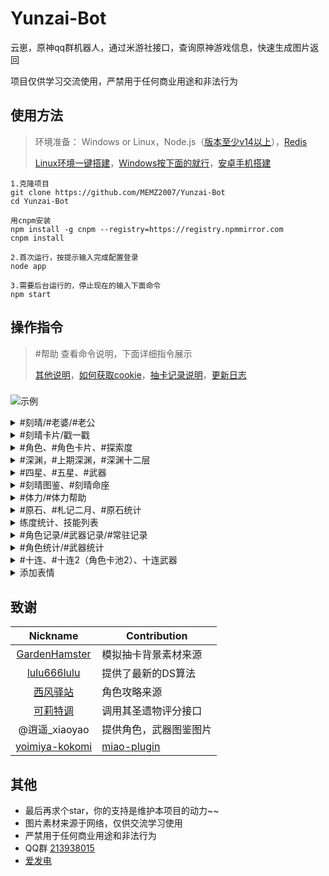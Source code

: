 # Yunzai-Bot
云崽，原神qq群机器人，通过米游社接口，查询原神游戏信息，快速生成图片返回

项目仅供学习交流使用，严禁用于任何商业用途和非法行为

## 使用方法
>环境准备： Windows or Linux，Node.js（[版本至少v14以上](http://nodejs.cn/download/)），[Redis](resources/readme/命令说明.md#window安装redis)
>
>[Linux环境一键搭建](https://github.com/Le-niao/Yunzai-Bot/issues/3)，[Windows按下面的就行](https://www.bilibili.com/read/cv15119056)，[安卓手机搭建](https://www.bilibili.com/read/cv15126105)
```
1.克隆项目
git clone https://github.com/MEMZ2007/Yunzai-Bot
cd Yunzai-Bot

用cnpm安装
npm install -g cnpm --registry=https://registry.npmmirror.com
cnpm install

2.首次运行，按提示输入完成配置登录
node app

3.需要后台运行的，停止现在的输入下面命令
npm start
```

## 操作指令
>
>#帮助 查看命令说明，下面详细指令展示
>
>[其他说明](resources/readme/命令说明.md)，[如何获取cookie](resources/readme/命令说明.md#如何获取米游社-cookie)，[抽卡记录说明](resources/logHelp/记录帮助.md)，[更新日志](resources/readme/更新日志.md)

### 
![示例](https://user-images.githubusercontent.com/12881780/157281209-cfd22cd1-1860-4486-acb8-f3af0180658a.png)

<details>
<summary>#刻晴/#老婆/#老公</summary>
<img src="https://user-images.githubusercontent.com/12881780/157281841-67a58452-4156-4172-b8c2-b9caf0226227.jpg" alt="#神里">
</details>

<details>
<summary>#刻晴卡片/戳一戳</summary>
<img src="https://user-images.githubusercontent.com/12881780/149643684-7aec38db-7fcc-4cfe-b3f2-050ad8640b87.png" alt="#刻晴">
</details>

<details>
<summary>#角色、#角色卡片、#探索度</summary>

>#角色卡片
<img src="https://user-images.githubusercontent.com/12881780/151143032-1ae13f1f-e1e0-473f-9c9a-635230d07537.png" alt="#角色卡片">
  
>#角色
<img src="https://user-images.githubusercontent.com/12881780/148639137-cf773512-d78e-46ec-894c-bbd05f1182a0.png" alt="#角色">

>#探索度
<img src="https://user-images.githubusercontent.com/12881780/149620677-96b28966-9a57-49b1-b3ec-5724287c6722.jpg" alt="#探索度">
</details>

<details>
<summary>#深渊，#上期深渊，#深渊十二层</summary>
<img src="https://user-images.githubusercontent.com/12881780/148639158-7f800191-35b6-4a29-8fb7-72b90aa0424d.png" alt="#深渊">
  
>#深渊十二层
<img src="https://user-images.githubusercontent.com/12881780/149620552-8cfed4e4-8e8c-42f9-b190-703a4433484a.png" alt="#深渊十二层">
</details>

<details>
<summary>#四星、#五星、#武器</summary>
<img src="https://user-images.githubusercontent.com/12881780/149619476-c96b5afd-2902-4f95-9be1-8da0908efa50.png" alt="#五星">
<img src="https://user-images.githubusercontent.com/12881780/149620853-c35b19e0-2289-4583-b804-6057b48f3f32.jpg" alt="#武器">
</details>

<details>
<summary>#刻晴图鉴、#刻晴命座</summary>
<img src="https://user-images.githubusercontent.com/12881780/158540489-390cdfe6-d9e2-401b-b271-7dc7a702c388.png" alt="#刻晴图鉴">
</details>

<details>
<summary>#体力/#体力帮助</summary>

需要配置cookie（私聊发送给机器人） [体力查询说明](resources/readme/命令说明.md#体力查询说明)

<img src="https://user-images.githubusercontent.com/12881780/148639174-675bee67-b3e5-41ef-8a3c-89e4fb909610.png" alt="#体力">
</details>

<details>
<summary>#原石、#札记二月、#原石统计</summary>
<img src="https://user-images.githubusercontent.com/12881780/156923947-3fc32dff-d442-434e-b2ff-116ee81daec0.png" alt="#原石">
<img src="https://user-images.githubusercontent.com/12881780/160279127-76cc6dec-2d70-438e-84bb-5ef75e5fc8bb.jpg" alt="#原石统计">
</details>

<details>
<summary>练度统计、技能列表</summary>
<img src="https://user-images.githubusercontent.com/12881780/160279149-84aebf73-e682-4b8f-a709-614c10ccde56.jpg" alt="#练度统计">
</details>

<details>
<summary>#角色记录/#武器记录/#常驻记录</summary>
<img src="https://user-images.githubusercontent.com/12881780/163900983-8fb16755-0aaf-430d-a04f-7a7de7cf76fc.jpg" alt="#角色记录">
</details>
<details>
<summary>#角色统计/#武器统计</summary>
  
按卡池统计抽卡记录

<img src="https://user-images.githubusercontent.com/12881780/154597893-795b4e00-7c56-48b3-aaff-ef0fce68b321.png" alt="#角色统计">
</details>
<details>
<summary>#十连、#十连2（角色卡池2）、十连武器</summary>
<img src="https://user-images.githubusercontent.com/12881780/154387499-55086c06-791b-4308-b7a1-3b4c9ec956ae.png" alt="#十连">
<img src="https://user-images.githubusercontent.com/12881780/151505221-15efaccb-c073-4f7a-8131-6043f0a2bedc.png" alt="#十连武器">
</details>

<details>
<summary>添加表情</summary>
<img src="https://user-images.githubusercontent.com/12881780/149620139-9505a175-40b6-4d8f-894d-f3f308a7eb22.png" alt="添加表情">
</details>

## 致谢
| Nickname                                                     | Contribution                        |
| :----------------------------------------------------------: | ----------------------------------- |
|[GardenHamster](https://github.com/GardenHamster/GenshinPray) | 模拟抽卡背景素材来源 |
|[lulu666lulu](https://github.com/lulu666lulu) | 提供了最新的DS算法 |
|[西风驿站](https://bbs.mihoyo.com/ys/collection/307224) | 角色攻略来源 |
|[可莉特调](https://genshin.pub/daily) | 调用其圣遗物评分接口 |
|@逍遥_xiaoyao | 提供角色，武器图鉴图片 |
|[yoimiya-kokomi](https://github.com/yoimiya-kokomi/miao-plugin) | [miao-plugin](https://github.com/yoimiya-kokomi/miao-plugin) |

## 其他
<!---
- 有什么问题、Bug，或有其它建议，欢迎提 [issue](https://github.com/Le-niao/Yunzai-Bot/issues)
-->
- 最后再求个star，你的支持是维护本项目的动力~~
- 图片素材来源于网络，仅供交流学习使用
- 严禁用于任何商业用途和非法行为
- QQ群 [213938015](https://qm.qq.com/cgi-bin/qm/qr?k=HN2YuYXT-Ks3eFhXmuk94OhkDood4sBy&jump_from=webapi)
- [爱发电](https://afdian.net/@Le-niao)

